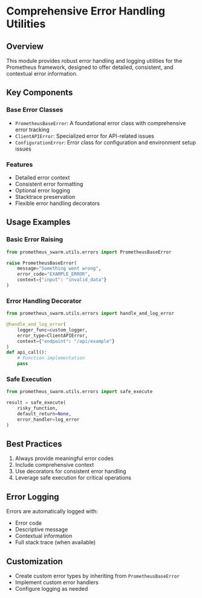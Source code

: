 # Comprehensive Error Handling Utilities

## Overview
This module provides robust error handling and logging utilities for the Prometheus framework, designed to offer detailed, consistent, and contextual error information.

## Key Components

### Base Error Classes
- `PrometheusBaseError`: A foundational error class with comprehensive error tracking
- `ClientAPIError`: Specialized error for API-related issues
- `ConfigurationError`: Error class for configuration and environment setup issues

### Features
- Detailed error context
- Consistent error formatting
- Optional error logging
- Stacktrace preservation
- Flexible error handling decorators

## Usage Examples

### Basic Error Raising
```python
from prometheus_swarm.utils.errors import PrometheusBaseError

raise PrometheusBaseError(
    message="Something went wrong",
    error_code="EXAMPLE_ERROR",
    context={"input": "invalid_data"}
)
```

### Error Handling Decorator
```python
from prometheus_swarm.utils.errors import handle_and_log_error

@handle_and_log_error(
    logger_func=custom_logger,
    error_type=ClientAPIError,
    context={"endpoint": "/api/example"}
)
def api_call():
    # Function implementation
    pass
```

### Safe Execution
```python
from prometheus_swarm.utils.errors import safe_execute

result = safe_execute(
    risky_function,
    default_return=None,
    error_handler=log_error
)
```

## Best Practices
1. Always provide meaningful error codes
2. Include comprehensive context
3. Use decorators for consistent error handling
4. Leverage safe execution for critical operations

## Error Logging
Errors are automatically logged with:
- Error code
- Descriptive message
- Contextual information
- Full stack trace (when available)

## Customization
- Create custom error types by inheriting from `PrometheusBaseError`
- Implement custom error handlers
- Configure logging as needed